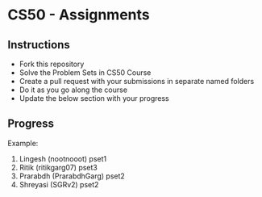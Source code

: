 # CS50 - Assignments

## Instructions

- Fork this repository
- Solve the Problem Sets in CS50 Course
- Create a pull request with your submissions in separate named folders
- Do it as you go along the course
- Update the below section with your progress

## Progress

Example:

1. Lingesh (nootnooot) pset1
2. Ritik (ritikgarg07) pset3
3. Prarabdh (PrarabdhGarg) pset2
4. Shreyasi (SGRv2) pset2
